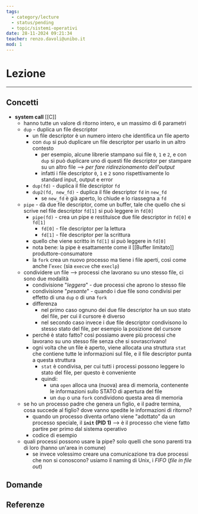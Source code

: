 ```yaml
---
tags:
  - category/lecture
  - status/pending
  - topic/sistemi-operativi
date: 28-11-2024 09:21:34
teacher: renzo.davoli@unibo.it
mod: 1
---
```

# Lezione
---
## Concetti
- **system call** [[C]]
	- hanno tutte un valore di ritorno intero, e un massimo di 6 parametri
	- `dup` - duplica un file descriptor
		- un file descriptor è un numero intero che identifica un file aperto
		- con `dup` si può duplicare un file descriptor per usarlo in un altro contesto
			- per esempio, alcune librerie stampano sui file `0`, `1` e `2`, e con `dup` si può duplicare uno di questi file descriptor per stampare su un altro file --> _per fare ridirezionamento dell'output_
			- infatti i file descriptor `0`, `1` e `2` sono rispettivamente lo standard input, output e error
	    - `dup(fd)` - duplica il file descriptor `fd`
	    - `dup2(fd, new_fd)` - duplica il file descriptor `fd` in `new_fd`
		    - se `new_fd` è già aperto, lo chiude e lo riassegna a `fd`
	- `pipe` - dà due file descriptor, come un buffer, tale che quello che si scrive nel file descriptor `fd[1]` si può leggere in `fd[0]`
	    - `pipe(fd)` - crea un pipe e restituisce due file descriptor in `fd[0]` e `fd[1]`
		    - `fd[0]` - file descriptor per la lettura
		    - `fd[1]` - file descriptor per la scrittura
		- quello che viene scritto in `fd[1]` si può leggere in `fd[0]`
		- nota bene: la pipe è esattamente come il [[Buffer limitato]] produttore-consumatore
		- la `fork` crea un nuovo processo ma tiene i file aperti, così come anche l'`exec` (sia `execve` che `execlp`)
	- condividere un file --> processi che lavorano su uno stesso file, ci sono due modalità
		- condivisione "_leggera_" - due processi che aprono lo stesso file
		- condivisione "_pesante_" - quando i due file sono condivisi per effetto di una `dup` o di una `fork`
		- differenza
			- nel primo caso ognuno dei due file descriptor ha un suo stato del file, per cui il cursore è diverso
			- nel secondo caso invece i due file descriptor condivisono lo stesso stato del file, per esempio la posizione del cursore
		- perché è stato fatto? così possiamo avere più processi che lavorano su uno stesso file senza che si sovrascrivano!
		- ogni volta che un file è aperto, viene allocata una struttura `stat` che contiene tutte le informazioni sul file, e il file descriptor punta a questa struttura
			- `stat` è condivisa, per cui tutti i processi possono leggere lo stato del file, per questo è conveniente
			- quindi:
				- una `open` alloca una (nuova) area di memoria, contenente le informazioni sullo STATO di apertura del file
				- un `dup` o una `fork` condividono questa area di memoria
	- se ho un processo padre che genera un figlio, e il padre termina, cosa succede al figlio? dove vanno spedite le informazioni di ritorno?
		- quando un processo diventa orfano viene "adottato" da un processo speciale, il **`init` (PID 1)** --> è il processo che viene fatto partire per primo dal sistema operativo
		- codice di esempio
	- quali processi possono usare la pipe? solo quelli che sono parenti tra di loro (hanno un'area in comune)
		- se invece volessimo creare una comunicazione tra due processi che non si conoscono? usiamo il naming di Unix, i _FIFO_ (_file in file out_)

## Domande

## Referenze
